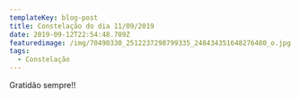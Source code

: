 ```yaml
---
templateKey: blog-post
title: Constelação do dia 11/09/2019
date: 2019-09-12T22:54:48.709Z
featuredimage: /img/70490330_2512237298799335_248434351648276480_o.jpg
tags:
  - Constelação
---
```

Gratidão sempre!!
